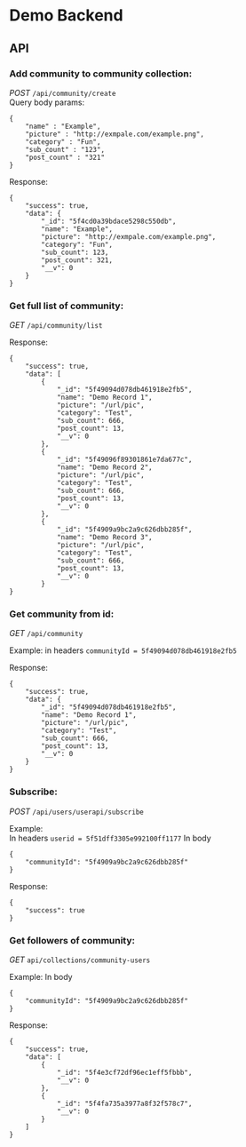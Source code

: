 # Demo Backend

## API

### Add community to community collection:

_POST_ `/api/community/create`  
Query body params:

```
{
    "name" : "Example",
    "picture" : "http://exmpale.com/example.png",
    "category" : "Fun",
    "sub_count" : "123",
    "post_count" : "321"
}
```

Response:

```
{
    "success": true,
    "data": {
        "_id": "5f4cd0a39bdace5298c550db",
        "name": "Example",
        "picture": "http://exmpale.com/example.png",
        "category": "Fun",
        "sub_count": 123,
        "post_count": 321,
        "__v": 0
    }
}
```

### Get full list of community:

_GET_ `/api/community/list`

Response:

```
{
    "success": true,
    "data": [
        {
            "_id": "5f49094d078db461918e2fb5",
            "name": "Demo Record 1",
            "picture": "/url/pic",
            "category": "Test",
            "sub_count": 666,
            "post_count": 13,
            "__v": 0
        },
        {
            "_id": "5f49096f89301861e7da677c",
            "name": "Demo Record 2",
            "picture": "/url/pic",
            "category": "Test",
            "sub_count": 666,
            "post_count": 13,
            "__v": 0
        },
        {
            "_id": "5f4909a9bc2a9c626dbb285f",
            "name": "Demo Record 3",
            "picture": "/url/pic",
            "category": "Test",
            "sub_count": 666,
            "post_count": 13,
            "__v": 0
        }
}
```

### Get community from id:

_GET_ `/api/community`

Example: in headers `communityId = 5f49094d078db461918e2fb5`

Response:

```
{
    "success": true,
    "data": {
        "_id": "5f49094d078db461918e2fb5",
        "name": "Demo Record 1",
        "picture": "/url/pic",
        "category": "Test",
        "sub_count": 666,
        "post_count": 13,
        "__v": 0
    }
}
```

### Subscribe:  

_POST_ `/api/users/userapi/subscribe`

Example:  
In headers `userid = 5f51dff3305e992100ff1177`
In body 
```
{
    "communityId": "5f4909a9bc2a9c626dbb285f"
}
```
Response:  
```
{
    "success": true
}
```

### Get followers of community:  

_GET_ `api/collections/community-users`  

Example: 
In body 
```
{
    "communityId": "5f4909a9bc2a9c626dbb285f"
}
```
Response:  
```
{
    "success": true,
    "data": [
        {
            "_id": "5f4e3cf72df96ec1eff5fbbb",
            "__v": 0
        },
        {
            "_id": "5f4fa735a3977a8f32f578c7",
            "__v": 0
        }
    ]
}
```